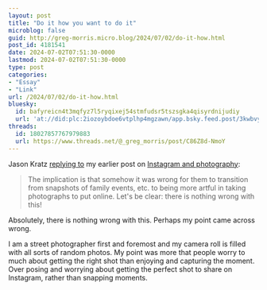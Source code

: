 ```yaml
---
layout: post
title: "Do it how you want to do it"
microblog: false
guid: http://greg-morris.micro.blog/2024/07/02/do-it-how.html
post_id: 4181541
date: 2024-07-02T07:51:30-0000
lastmod: 2024-07-02T07:51:30-0000
type: post
categories:
- "Essay"
- "Link"
url: /2024/07/02/do-it-how.html
bluesky:
  id: bafyreicn4t3mqfyz7l5ryqixej54stmfudsr5tszsgka4qisyrdnijudiy
  url: 'at://did:plc:2iozoybdoe6vtplhp4mgzawn/app.bsky.feed.post/3kwbvy2tqwv2b'
threads:
  id: 18027857767979883
  url: https://www.threads.net/@_greg_morris/post/C86Z8d-NmoY
---
```

Jason Kratz <a href="https://notebook.jasonkratz.me/photos-should-be-whatever-you-want/" class="u-in-reply-to">replying to</a> my earlier post on <a href="https://gregmorris.co.uk/2024/07/01/instagram-ruined-all.html">Instagram and photography</a>:

> The implication is that somehow it was wrong for them to transition from snapshots of family events, etc. to being more artful in taking photographs to put online. Let's be clear: there is nothing wrong with this!

Absolutely, there is nothing wrong with this. Perhaps my point came across wrong. 

I am a street photographer first and foremost and my camera roll is filled with all sorts of random photos. My point was more that people worry to much about getting the right shot than enjoying and capturing the moment. Over posing and worrying about getting the perfect shot to share on Instagram, rather than snapping moments.

